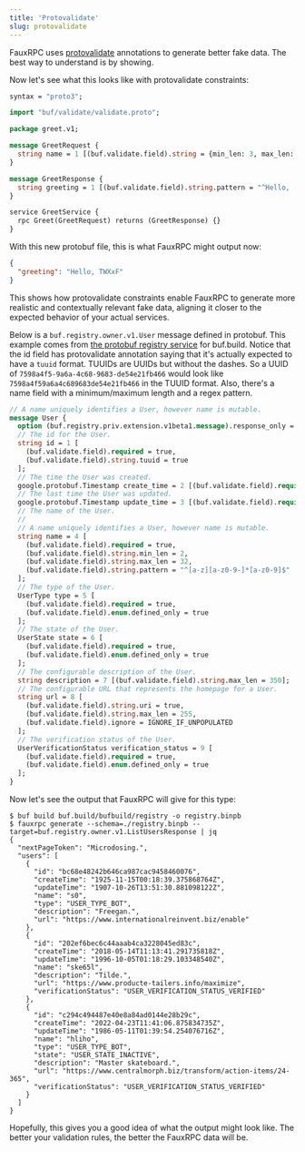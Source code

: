```yaml
---
title: 'Protovalidate'
slug: protovalidate
---
```


FauxRPC uses [protovalidate](https://github.com/bufbuild/protovalidate) annotations to generate better fake data. The best way to understand is by showing.


Now let's see what this looks like with protovalidate constraints:
```protobuf
syntax = "proto3";

import "buf/validate/validate.proto";

package greet.v1;

message GreetRequest {
  string name = 1 [(buf.validate.field).string = {min_len: 3, max_len: 100}];
}

message GreetResponse {
  string greeting = 1 [(buf.validate.field).string.pattern = "^Hello, [a-zA-Z]+$"];
}

service GreetService {
  rpc Greet(GreetRequest) returns (GreetResponse) {}
}
```

With this new protobuf file, this is what FauxRPC might output now:

```json
{
  "greeting": "Hello, TWXxF"
}
```
This shows how protovalidate constraints enable FauxRPC to generate more realistic and contextually relevant fake data, aligning it closer to the expected behavior of your actual services.

Below is a `buf.registry.owner.v1.User` message defined in protobuf. This example comes from [the protobuf registry service](https://buf.build/bufbuild/registry/docs/main:buf.registry.owner.v1#buf.registry.owner.v1.User) for buf.build. Notice that the id field has protovalidate annotation saying that it's actually expected to have a `tuuid` format. TUUIDs are UUIDs but without the dashes. So a UUID of `7598a4f5-9a6a-4c68-9683-de54e21fb466` would look like `7598a4f59a6a4c689683de54e21fb466` in the TUUID format. Also, there's a name field with a minimum/maximum length and a regex pattern.

```protobuf
// A name uniquely identifies a User, however name is mutable.
message User {
  option (buf.registry.priv.extension.v1beta1.message).response_only = true;
  // The id for the User.
  string id = 1 [
    (buf.validate.field).required = true,
    (buf.validate.field).string.tuuid = true
  ];
  // The time the User was created.
  google.protobuf.Timestamp create_time = 2 [(buf.validate.field).required = true];
  // The last time the User was updated.
  google.protobuf.Timestamp update_time = 3 [(buf.validate.field).required = true];
  // The name of the User.
  //
  // A name uniquely identifies a User, however name is mutable.
  string name = 4 [
    (buf.validate.field).required = true,
    (buf.validate.field).string.min_len = 2,
    (buf.validate.field).string.max_len = 32,
    (buf.validate.field).string.pattern = "^[a-z][a-z0-9-]*[a-z0-9]$"
  ];
  // The type of the User.
  UserType type = 5 [
    (buf.validate.field).required = true,
    (buf.validate.field).enum.defined_only = true
  ];
  // The state of the User.
  UserState state = 6 [
    (buf.validate.field).required = true,
    (buf.validate.field).enum.defined_only = true
  ];
  // The configurable description of the User.
  string description = 7 [(buf.validate.field).string.max_len = 350];
  // The configurable URL that represents the homepage for a User.
  string url = 8 [
    (buf.validate.field).string.uri = true,
    (buf.validate.field).string.max_len = 255,
    (buf.validate.field).ignore = IGNORE_IF_UNPOPULATED
  ];
  // The verification status of the User.
  UserVerificationStatus verification_status = 9 [
    (buf.validate.field).required = true,
    (buf.validate.field).enum.defined_only = true
  ];
}
```

Now let's see the output that FauxRPC will give for this type:

```shell
$ buf build buf.build/bufbuild/registry -o registry.binpb
$ fauxrpc generate --schema=./registry.binpb --target=buf.registry.owner.v1.ListUsersResponse | jq
{
  "nextPageToken": "Microdosing.",
  "users": [
    {
      "id": "bc68e48242b646ca987cac9458460076",
      "createTime": "1925-11-15T00:18:39.375868764Z",
      "updateTime": "1907-10-26T13:51:30.881098122Z",
      "name": "s0",
      "type": "USER_TYPE_BOT",
      "description": "Freegan.",
      "url": "https://www.internationalreinvent.biz/enable"
    },
    {
      "id": "202ef6bec6c44aaab4ca3228045ed83c",
      "createTime": "2018-05-14T11:13:41.291735818Z",
      "updateTime": "1996-10-05T01:18:29.103348540Z",
      "name": "ske65l",
      "description": "Tilde.",
      "url": "https://www.producte-tailers.info/maximize",
      "verificationStatus": "USER_VERIFICATION_STATUS_VERIFIED"
    },
    {
      "id": "c294c494487e40e8a84ad0144e28b29c",
      "createTime": "2022-04-23T11:41:06.875834735Z",
      "updateTime": "1986-05-11T01:39:54.254076716Z",
      "name": "hliho",
      "type": "USER_TYPE_BOT",
      "state": "USER_STATE_INACTIVE",
      "description": "Master skateboard.",
      "url": "https://www.centralmorph.biz/transform/action-items/24-365",
      "verificationStatus": "USER_VERIFICATION_STATUS_VERIFIED"
    }
  ]
}
```
Hopefully, this gives you a good idea of what the output might look like. The better your validation rules, the better the FauxRPC data will be.
